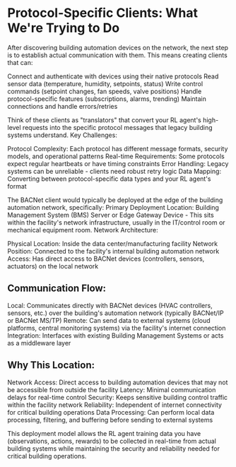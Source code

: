 # Protocol-Specific Clients: What We're Trying to Do
After discovering building automation devices on the network, the next step is to establish actual communication with them. This means creating clients that can:

Connect and authenticate with devices using their native protocols
Read sensor data (temperature, humidity, setpoints, status)
Write control commands (setpoint changes, fan speeds, valve positions)
Handle protocol-specific features (subscriptions, alarms, trending)
Maintain connections and handle errors/retries

Think of these clients as "translators" that convert your RL agent's high-level requests into the specific protocol messages that legacy building systems understand.
Key Challenges:

Protocol Complexity: Each protocol has different message formats, security models, and operational patterns
Real-time Requirements: Some protocols expect regular heartbeats or have timing constraints
Error Handling: Legacy systems can be unreliable - clients need robust retry logic
Data Mapping: Converting between protocol-specific data types and your RL agent's format

The BACNet client would typically be deployed at the edge of the building automation network, specifically:
Primary Deployment Location:
Building Management System (BMS) Server or Edge Gateway Device - This sits within the facility's network infrastructure, usually in the IT/control room or mechanical equipment room.
Network Architecture:

Physical Location: Inside the data center/manufacturing facility
Network Position: Connected to the facility's internal building automation network
Access: Has direct access to BACNet devices (controllers, sensors, actuators) on the local network

## Communication Flow:

Local: Communicates directly with BACNet devices (HVAC controllers, sensors, etc.) over the building's automation network (typically BACNet/IP or BACNet MS/TP)
Remote: Can send data to external systems (cloud platforms, central monitoring systems) via the facility's internet connection
Integration: Interfaces with existing Building Management Systems or acts as a middleware layer

## Why This Location:

Network Access: Direct access to building automation devices that may not be accessible from outside the facility
Latency: Minimal communication delays for real-time control
Security: Keeps sensitive building control traffic within the facility network
Reliability: Independent of internet connectivity for critical building operations
Data Processing: Can perform local data processing, filtering, and buffering before sending to external systems

This deployment model allows the RL agent training data you have (observations, actions, rewards) to be collected in real-time from actual building systems while maintaining the security and reliability needed for critical building operations.